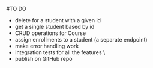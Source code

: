 ﻿#TO DO 

- delete for a student with a given id 
- get a single student based by id 
- CRUD operations for Course 
- assign enrollments to a student (a separate endpoint)
- make error handling work 
- integration tests for all the features \
- publish on GitHub repo 